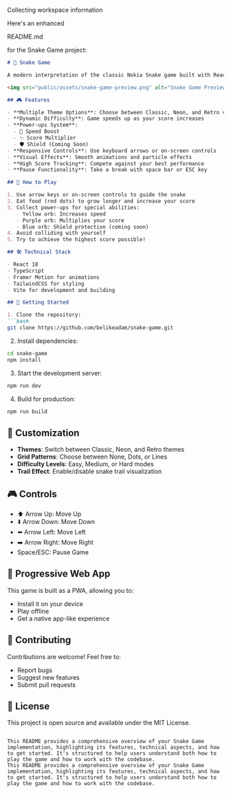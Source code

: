 Collecting workspace information

Here's an enhanced 

README.md

 for the Snake Game project:

```markdown
# 🐍 Snake Game

A modern interpretation of the classic Nokia Snake game built with React, TypeScript, and Framer Motion.

<img src="public/assets/snake-game-preview.png" alt="Snake Game Preview" width="600"/>

## 🎮 Features

- **Multiple Theme Options**: Choose between Classic, Neon, and Retro visual styles
- **Dynamic Difficulty**: Game speeds up as your score increases
- **Power-ups System**:
  - 🚀 Speed Boost
  - ✨ Score Multiplier
  - 🛡️ Shield (Coming Soon)
- **Responsive Controls**: Use keyboard arrows or on-screen controls
- **Visual Effects**: Smooth animations and particle effects
- **High Score Tracking**: Compete against your best performance
- **Pause Functionality**: Take a break with space bar or ESC key

## 🎯 How to Play

1. Use arrow keys or on-screen controls to guide the snake
2. Eat food (red dots) to grow longer and increase your score
3. Collect power-ups for special abilities:
   - Yellow orb: Increases speed
   - Purple orb: Multiplies your score
   - Blue orb: Shield protection (coming soon)
4. Avoid colliding with yourself
5. Try to achieve the highest score possible!

## 🛠️ Technical Stack

- React 18
- TypeScript
- Framer Motion for animations
- TailwindCSS for styling
- Vite for development and building

## 🚀 Getting Started

1. Clone the repository:
```bash
git clone https://github.com/belikeadam/snake-game.git
```

2. Install dependencies:
```bash
cd snake-game
npm install
```

3. Start the development server:
```bash
npm run dev
```

4. Build for production:
```bash
npm run build
```

## 🎨 Customization

- **Themes**: Switch between Classic, Neon, and Retro themes
- **Grid Patterns**: Choose between None, Dots, or Lines
- **Difficulty Levels**: Easy, Medium, or Hard modes
- **Trail Effect**: Enable/disable snake trail visualization

## 🎮 Controls

- ⬆️ Arrow Up: Move Up
- ⬇️ Arrow Down: Move Down
- ⬅️ Arrow Left: Move Left
- ➡️ Arrow Right: Move Right
- Space/ESC: Pause Game

## 📱 Progressive Web App

This game is built as a PWA, allowing you to:
- Install it on your device
- Play offline
- Get a native app-like experience

## 🤝 Contributing

Contributions are welcome! Feel free to:
- Report bugs
- Suggest new features
- Submit pull requests

## 📜 License

This project is open source and available under the MIT License.
```

This README provides a comprehensive overview of your Snake Game implementation, highlighting its features, technical aspects, and how to get started. It's structured to help users understand both how to play the game and how to work with the codebase.
This README provides a comprehensive overview of your Snake Game implementation, highlighting its features, technical aspects, and how to get started. It's structured to help users understand both how to play the game and how to work with the codebase.